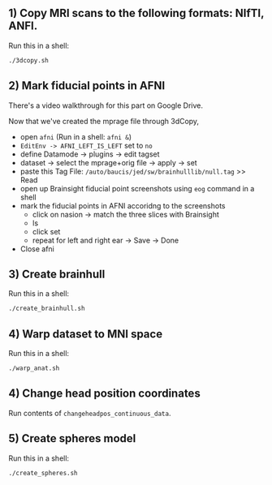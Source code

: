 
## 1) Copy MRI scans to the following formats: NIfTI, ANFI.
Run this in a shell:
```bash
./3dcopy.sh
```

## 2) Mark fiducial points in AFNI
There's a video walkthrough for this part on Google Drive.

Now that we've created the mprage file through 3dCopy,
* open `afni` (Run in a shell: `afni &`)
* `EditEnv -> AFNI_LEFT_IS_LEFT` set to `no`
* define Datamode -> plugins -> edit tagset
* dataset -> select the mprage+orig file -> apply -> set
* paste this Tag File: `/auto/baucis/jed/sw/brainhulllib/null.tag` >> Read
* open up Brainsight fiducial point screenshots using `eog` command in a shell
* mark the fiducial points in AFNI accoridng to the screenshots
   * click on nasion -> match the three slices with Brainsight
   * ls
   * click set
   * repeat for left and right ear -> Save -> Done
* Close afni

## 3) Create brainhull
Run this in a shell:
```bash
./create_brainhull.sh
```

## 4) Warp dataset to MNI space
Run this in a shell:
```bash
./warp_anat.sh
```
## 4) Change head position coordinates
Run contents of `changeheadpos_continuous_data`.

## 5) Create spheres model
Run this in a shell:
```bash
./create_spheres.sh
```
